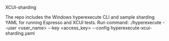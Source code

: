 XCUI-sharding

The repo includes the Windows hyperexecute CLI and sample sharding YAML for running Espresso and XCUI tests. 
Run command: ./hyperexecute --user <user_name> --key <access_key> --config hyperexecute-xcui-sharding.yaml